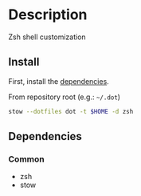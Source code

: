 <!-- vim: set colorcolumn=80: -->

# Description

Zsh shell customization

## Install

First, install the [dependencies](#dependencies).

From repository root (e.g.: `~/.dot`)

```bash
stow --dotfiles dot -t $HOME -d zsh
```

## Dependencies

### Common

- zsh
- stow
